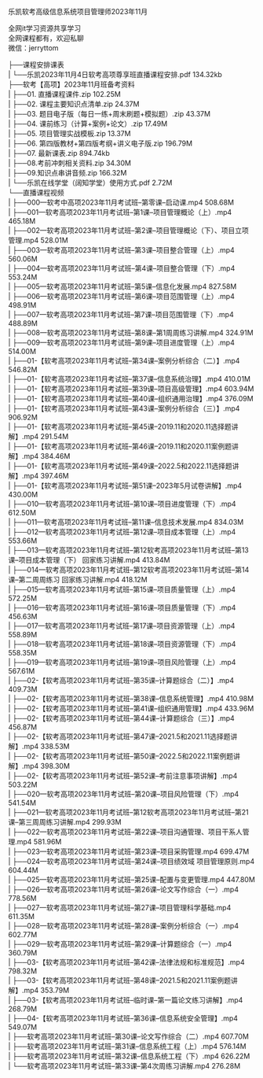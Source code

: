 乐凯软考高级信息系统项目管理师2023年11月

全网it学习资源共享学习<br>全网课程都有，欢迎私聊<br>微信：jerryttom<br>

├──课程安排课表<br> | └──乐凯2023年11月4日软考高项尊享班直播课程安排.pdf 134.32kb<br> ├──软考【高项】2023年11月班备考资料<br> | ├──01. 直播课程课件.zip 102.25M<br> | ├──02. 课程主要知识点清单.zip 24.37M<br> | ├──03. 题目电子版（每日一练+周末刷题+模拟题）.zip 43.37M<br> | ├──04. 课前练习（计算+案例+论文）.zip 17.49M<br> | ├──05. 项目管理实战模板.zip 13.37M<br> | ├──06. 第四版教材+第四版考纲+讲义电子版.zip 196.79M<br> | ├──07. 最新课表.zip 894.74kb<br> | ├──08.考前冲刺相关资料.zip 34.30M<br> | ├──09.知识点串讲音频.zip 166.32M<br> | └──乐凯在线学堂（阔知学堂）使用方式.pdf 2.72M<br> └──直播课程视频<br> | ├──000—软考中高项2023年11月考试班–第零课–启动课.mp4 508.68M<br> | ├──001—软考高项2023年11月考试班–第1课–项目管理概论（上）.mp4 465.18M<br> | ├──002—软考高项2023年11月考试班–第2课–项目管理概论（下）、项目立项管理.mp4 528.01M<br> | ├──003—软考高项2023年11月考试班–第3课–项目整合管理（上）.mp4 560.06M<br> | ├──004—软考高项2023年11月考试班–第4课–项目整合管理（下）.mp4 553.24M<br> | ├──005—软考高项2023年11月考试班–第5课–信息化发展.mp4 827.58M<br> | ├──006—软考高项2023年11月考试班–第6课–项目范围管理（上）.mp4 498.91M<br> | ├──007—软考高项2023年11月考试班–第7课–项目范围管理（下）.mp4 488.89M<br> | ├──008—软考高项2023年11月考试班–第8课–第1周周练习讲解.mp4 324.91M<br> | ├──009—软考高项2023年11月考试班–第9课–项目进度管理（上）.mp4 514.00M<br> | ├──01-【软考高项2023年11月考试班–第34课–案例分析综合（二）】.mp4 546.82M<br> | ├──01-【软考高项2023年11月考试班–第37课–信息系统治理】.mp4 410.01M<br> | ├──01-【软考高项2023年11月考试班–第39课–项目高级管理】.mp4 603.94M<br> | ├──01-【软考高项2023年11月考试班–第40课–组织通用治理】.mp4 376.09M<br> | ├──01-【软考高项2023年11月考试班–第43课–案例分析综合（三）】.mp4 906.92M<br> | ├──01-【软考高项2023年11月考试班–第45课–2019.11和2020.11选择题讲解】.mp4 291.54M<br> | ├──01-【软考高项2023年11月考试班–第46课–2019.11和2020.11案例题讲解】.mp4 384.46M<br> | ├──01-【软考高项2023年11月考试班–第49课–2022.5和2022.11选择题讲解】.mp4 397.46M<br> | ├──01-【软考高项2023年11月考试班–第51课–2023年5月试卷讲解】.mp4 430.00M<br> | ├──010—软考高项2023年11月考试班–第10课–项目进度管理（下）.mp4 612.50M<br> | ├──011—软考高项2023年11月考试班–第11课–信息技术发展.mp4 834.03M<br> | ├──012—软考高项2023年11月考试班–第12课–项目成本管理（上）.mp4 553.66M<br> | ├──013—软考高项2023年11月考试班–第12软考高项2023年11月考试班–第13课–项目成本管理（下） 回家练习讲解.mp4 413.84M<br> | ├──014—软考高项2023年11月考试班–第12软考高项2023年11月考试班–第14课–第二周周练习 回家练习讲解.mp4 418.12M<br> | ├──015—软考高项2023年11月考试班–第15课–项目质量管理（上）.mp4 572.25M<br> | ├──016—软考高项2023年11月考试班–第16课–项目质量管理（下）.mp4 456.63M<br> | ├──017—软考高项2023年11月考试班–第17课–项目资源管理（上）.mp4 558.89M<br> | ├──018—软考高项2023年11月考试班–第18课–项目资源管理（下）.mp4 558.35M<br> | ├──019—软考高项2023年11月考试班–第19课–项目风险管理（上）.mp4 567.61M<br> | ├──02-【软考高项2023年11月考试班–第35课–计算题综合（二）】.mp4 409.73M<br> | ├──02-【软考高项2023年11月考试班–第38课–信息系统管理】.mp4 410.98M<br> | ├──02-【软考高项2023年11月考试班–第41课–组织通用管理】.mp4 433.96M<br> | ├──02-【软考高项2023年11月考试班–第44课–计算题综合（三）】.mp4 456.87M<br> | ├──02-【软考高项2023年11月考试班–第47课–2021.5和2021.11选择题讲解】.mp4 338.53M<br> | ├──02-【软考高项2023年11月考试班–第50课–2022.5和2022.11案例题讲解】.mp4 398.30M<br> | ├──02-【软考高项2023年11月考试班–第52课–考前注意事项讲解】.mp4 503.22M<br> | ├──020—软考高项2023年11月考试班–第20课–项目风险管理（下）.mp4 541.54M<br> | ├──021—软考高项2023年11月考试班–第12软考高项2023年11月考试班–第21课–第三周周练习讲解.mp4 299.93M<br> | ├──022—软考高项2023年11月考试班–第22课–项目沟通管理、项目干系人管理.mp4 581.96M<br> | ├──023—软考高项2023年11月考试班–第23课–项目采购管理.mp4 699.47M<br> | ├──024—软考高项2023年11月考试班–第24课–项目绩效域 项目管理原则.mp4 604.44M<br> | ├──025—软考高项2023年11月考试班–第25课–配置与变更管理.mp4 447.80M<br> | ├──026—软考高项2023年11月考试班–第26课–论文写作综合（一）.mp4 778.56M<br> | ├──027—软考高项2023年11月考试班–第27课–项目管理科学基础.mp4 611.35M<br> | ├──028—软考高项2023年11月考试班–第28课–案例分析综合（一）.mp4 602.77M<br> | ├──029—软考高项2023年11月考试班–第29课–计算题综合（一）.mp4 360.79M<br> | ├──03-【软考高项2023年11月考试班–第42课–法律法规和标准规范】.mp4 798.32M<br> | ├──03-【软考高项2023年11月考试班–第48课–2021.5和2021.11案例题讲解】.mp4 353.79M<br> | ├──03-【软考高项2023年11月考试班–临时课–第一篇论文练习讲解】.mp4 268.79M<br> | ├──04-【软考高项2023年11月考试班–第36课–信息系统安全管理】.mp4 549.07M<br> | ├──软考高项2023年11月考试班–第30课–论文写作综合（二）.mp4 607.70M<br> | ├──软考高项2023年11月考试班–第31课–信息系统工程（上）.mp4 576.14M<br> | ├──软考高项2023年11月考试班–第32课–信息系统工程（下）.mp4 626.22M<br> | └──软考高项2023年11月考试班–第33课–第4次周练习讲解.mp4 276.28M